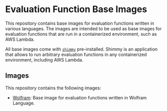 # Evaluation Function Base Images

This repository contains base images for evaluation functions written in various languages. The images are intended to be used as base images for evaluation functions that are run in a containerized environment, such as AWS Lambda.

All base images come with [`shimmy`](https://github.com/lambda-feedback/shimmy) pre-installed. Shimmy is an application that allows to run arbitrary evaluation functions in any containerized environment, including AWS Lambda.

## Images

This repository contains the following images:

- [Wolfram](./wolfram): Base image for evaluation functions written in Wolfram Language.
